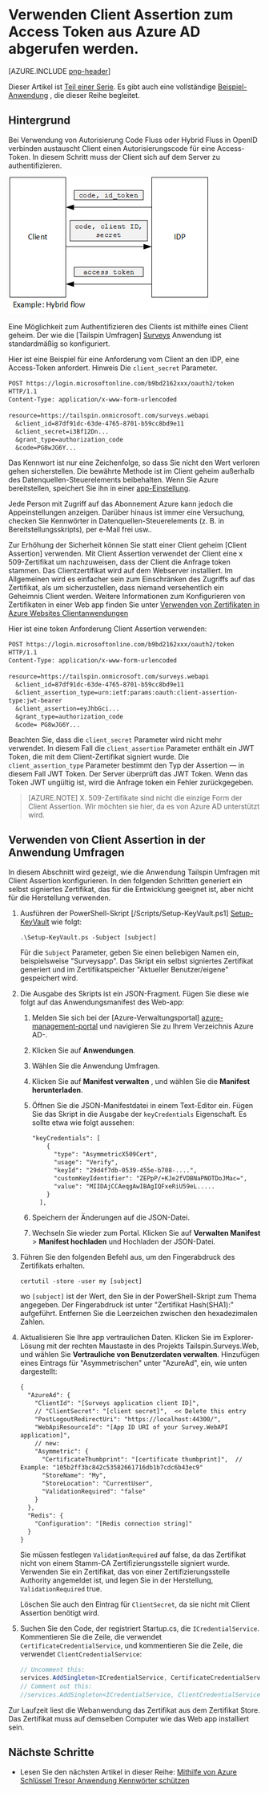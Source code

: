 <properties
   pageTitle="Verwendung von Client Assertion zum Abrufen von Access Token aus Azure AD | Microsoft Azure"
   description="Wie Assertion Client um Access Token von Azure AD zu gelangen."
   services=""
   documentationCenter="na"
   authors="MikeWasson"
   manager="roshar"
   editor=""
   tags=""/>

<tags
   ms.service="guidance"
   ms.devlang="dotnet"
   ms.topic="article"
   ms.tgt_pltfrm="na"
   ms.workload="na"
   ms.date="05/23/2016"
   ms.author="mwasson"/>

# <a name="using-client-assertion-to-get-access-tokens-from-azure-ad"></a>Verwenden Client Assertion zum Access Token aus Azure AD abgerufen werden.

[AZURE.INCLUDE [pnp-header](../../includes/guidance-pnp-header-include.md)]

Dieser Artikel ist [Teil einer Serie]. Es gibt auch eine vollständige [Beispiel-Anwendung] , die dieser Reihe begleitet.

## <a name="background"></a>Hintergrund

Bei Verwendung von Autorisierung Code Fluss oder Hybrid Fluss in OpenID verbinden austauscht Client einen Autorisierungscode für eine Access-Token. In diesem Schritt muss der Client sich auf dem Server zu authentifizieren.

![Geheim Client](media/guidance-multitenant-identity/client-secret.png)

Eine Möglichkeit zum Authentifizieren des Clients ist mithilfe eines Client geheim. Der wie die [Tailspin Umfragen] [ Surveys] Anwendung ist standardmäßig so konfiguriert.

Hier ist eine Beispiel für eine Anforderung vom Client an den IDP, eine Access-Token anfordert. Hinweis Die `client_secret` Parameter.

```
POST https://login.microsoftonline.com/b9bd2162xxx/oauth2/token HTTP/1.1
Content-Type: application/x-www-form-urlencoded

resource=https://tailspin.onmicrosoft.com/surveys.webapi
  &client_id=87df91dc-63de-4765-8701-b59cc8bd9e11
  &client_secret=i3Bf12Dn...
  &grant_type=authorization_code
  &code=PG8wJG6Y...
```

Das Kennwort ist nur eine Zeichenfolge, so dass Sie nicht den Wert verloren gehen sicherstellen. Die bewährte Methode ist im Client geheim außerhalb des Datenquellen-Steuerelements beibehalten. Wenn Sie Azure bereitstellen, speichert Sie ihn in einer [app-Einstellung][configure-web-app].

Jede Person mit Zugriff auf das Abonnement Azure kann jedoch die Appeinstellungen anzeigen. Darüber hinaus ist immer eine Versuchung, checken Sie Kennwörter in Datenquellen-Steuerelements (z. B. in Bereitstellungsskripts), per e-Mail frei usw..

Zur Erhöhung der Sicherheit können Sie statt einer Client geheim [Client Assertion] verwenden. Mit Client Assertion verwendet der Client eine x 509-Zertifikat um nachzuweisen, dass der Client die Anfrage token stammen. Das Clientzertifikat wird auf dem Webserver installiert. Im Allgemeinen wird es einfacher sein zum Einschränken des Zugriffs auf das Zertifikat, als um sicherzustellen, dass niemand versehentlich ein Geheimnis Client werden. Weitere Informationen zum Konfigurieren von Zertifikaten in einer Web app finden Sie unter [Verwenden von Zertifikaten in Azure Websites Clientanwendungen][using-certs-in-websites]

Hier ist eine token Anforderung Client Assertion verwenden:

```
POST https://login.microsoftonline.com/b9bd2162xxx/oauth2/token HTTP/1.1
Content-Type: application/x-www-form-urlencoded

resource=https://tailspin.onmicrosoft.com/surveys.webapi
  &client_id=87df91dc-63de-4765-8701-b59cc8bd9e11
  &client_assertion_type=urn:ietf:params:oauth:client-assertion-type:jwt-bearer
  &client_assertion=eyJhbGci...
  &grant_type=authorization_code
  &code= PG8wJG6Y...
```

Beachten Sie, dass die `client_secret` Parameter wird nicht mehr verwendet. In diesem Fall die `client_assertion` Parameter enthält ein JWT Token, die mit dem Client-Zertifikat signiert wurde. Die `client_assertion_type` Parameter bestimmt den Typ der Assertion &mdash; in diesem Fall JWT Token. Der Server überprüft das JWT Token. Wenn das Token JWT ungültig ist, wird die Anfrage token ein Fehler zurückgegeben.

> [AZURE.NOTE] X. 509-Zertifikate sind nicht die einzige Form der Client Assertion. Wir möchten sie hier, da es von Azure AD unterstützt wird.

## <a name="using-client-assertion-in-the-surveys-application"></a>Verwenden von Client Assertion in der Anwendung Umfragen

In diesem Abschnitt wird gezeigt, wie die Anwendung Tailspin Umfragen mit Client Assertion konfigurieren. In den folgenden Schritten generiert ein selbst signiertes Zertifikat, das für die Entwicklung geeignet ist, aber nicht für die Herstellung verwenden.

1. Ausführen der PowerShell-Skript [/Scripts/Setup-KeyVault.ps1] [ Setup-KeyVault] wie folgt:

    ```
    .\Setup-KeyVault.ps -Subject [subject]
    ```

    Für die `Subject` Parameter, geben Sie einen beliebigen Namen ein, beispielsweise "Surveysapp". Das Skript ein selbst signiertes Zertifikat generiert und im Zertifikatspeicher "Aktueller Benutzer/eigene" gespeichert wird.

2. Die Ausgabe des Skripts ist ein JSON-Fragment. Fügen Sie diese wie folgt auf das Anwendungsmanifest des Web-app:

    1. Melden Sie sich bei der [Azure-Verwaltungsportal] [ azure-management-portal] und navigieren Sie zu Ihrem Verzeichnis Azure AD-.

    2. Klicken Sie auf **Anwendungen**.

    3. Wählen Sie die Anwendung Umfragen.

    4.  Klicken Sie auf **Manifest verwalten** , und wählen Sie die **Manifest herunterladen**.

    5.  Öffnen Sie die JSON-Manifestdatei in einem Text-Editor ein. Fügen Sie das Skript in die Ausgabe der `keyCredentials` Eigenschaft. Es sollte etwa wie folgt aussehen:

        ```    
        "keyCredentials": [
            {
              "type": "AsymmetricX509Cert",
              "usage": "Verify",
              "keyId": "29d4f7db-0539-455e-b708-....",
              "customKeyIdentifier": "ZEPpP/+KJe2fVDBNaPNOTDoJMac=",
              "value": "MIIDAjCCAeqgAwIBAgIQFxeRiU59eL.....
            }
          ],
         ```

    6.  Speichern der Änderungen auf die JSON-Datei.

    7.  Wechseln Sie wieder zum Portal. Klicken Sie auf **Verwalten Manifest** > **Manifest hochladen** und Hochladen der JSON-Datei.

3. Führen Sie den folgenden Befehl aus, um den Fingerabdruck des Zertifikats erhalten.

    ```
    certutil -store -user my [subject]
    ```

    wo `[subject]` ist der Wert, den Sie in der PowerShell-Skript zum Thema angegeben. Der Fingerabdruck ist unter "Zertifikat Hash(SHA1):" aufgeführt. Entfernen Sie die Leerzeichen zwischen den hexadezimalen Zahlen.

4. Aktualisieren Sie Ihre app vertraulichen Daten. Klicken Sie im Explorer-Lösung mit der rechten Maustaste in des Projekts Tailspin.Surveys.Web, und wählen Sie **Vertrauliche von Benutzerdaten verwalten**. Hinzufügen eines Eintrags für "Asymmetrischen" unter "AzureAd", ein, wie unten dargestellt:

    ```
    {
      "AzureAd": {
        "ClientId": "[Surveys application client ID]",
        // "ClientSecret": "[client secret]",  << Delete this entry
        "PostLogoutRedirectUri": "https://localhost:44300/",
        "WebApiResourceId": "[App ID URI of your Survey.WebAPI application]",
        // new:
        "Asymmetric": {
          "CertificateThumbprint": "[certificate thumbprint]",  // Example: "105b2ff3bc842c53582661716db1b7cdc6b43ec9"
          "StoreName": "My",
          "StoreLocation": "CurrentUser",
          "ValidationRequired": "false"
        }
      },
      "Redis": {
        "Configuration": "[Redis connection string]"
      }
    }
    ```

    Sie müssen festlegen `ValidationRequired` auf false, da das Zertifikat nicht von einem Stamm-CA Zertifizierungsstelle signiert wurde. Verwenden Sie ein Zertifikat, das von einer Zertifizierungsstelle Authority angemeldet ist, und legen Sie in der Herstellung, `ValidationRequired` true.

    Löschen Sie auch den Eintrag für `ClientSecret`, da sie nicht mit Client Assertion benötigt wird.

5. Suchen Sie den Code, der registriert Startup.cs, die `ICredentialService`. Kommentieren Sie die Zeile, die verwendet `CertificateCredentialService`, und kommentieren Sie die Zeile, die verwendet `ClientCredentialService`:

    ```csharp
    // Uncomment this:
    services.AddSingleton<ICredentialService, CertificateCredentialService>();
    // Comment out this:
    //services.AddSingleton<ICredentialService, ClientCredentialService>();
    ```

Zur Laufzeit liest die Webanwendung das Zertifikat aus dem Zertifikat Store. Das Zertifikat muss auf demselben Computer wie das Web app installiert sein.

## <a name="next-steps"></a>Nächste Schritte

- Lesen Sie den nächsten Artikel in dieser Reihe: [Mithilfe von Azure Schlüssel Tresor Anwendung Kennwörter schützen][key vault]


<!-- Links -->
[configure-web-app]: ../app-service-web/web-sites-configure.md
[azure-management-portal]: https://manage.windowsazure.com
[Client-assertion]: https://tools.ietf.org/html/rfc7521
[key vault]: guidance-multitenant-identity-keyvault.md
[Setup-KeyVault]: https://github.com/Azure-Samples/guidance-identity-management-for-multitenant-apps/blob/master/scripts/Setup-KeyVault.ps1
[Surveys]: guidance-multitenant-identity-tailspin.md
[using-certs-in-websites]: https://azure.microsoft.com/blog/using-certificates-in-azure-websites-applications/
[Teil einer Serie]: guidance-multitenant-identity.md
[Beispiel-Anwendung]: https://github.com/Azure-Samples/guidance-identity-management-for-multitenant-apps

